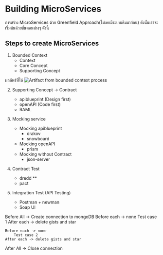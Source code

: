 # Building MicroServices
การสร้าง MicroServices ด้วย Greenfield Approach(ไม่เคยมีระบบเดิมมาก่อน) ดังนั้นเราจะเริ่มต้นด้วยขั้นตอนต่างๆ ดังนี้

## Steps to create MicroServices
1. Bounded Context
    - Context
    - Core Concept
    - Supporting Concept

ผลลัพธ์ที่ได้
![Artifact from bounded context process](img/bound-context-example.png)

2. Supporting Concept -> Contract 
    - apiblueprint (Design first)
    - openAPI (Code first)
    - RAML

3. Mocking service
    - Mocking apiblueprint
        * drakov
        * snowboard
    - Mocking openAPI
        * prism
    - Mocking without Contract
        * json-server

4. Contract Test
    - dredd **
    - pact

5. Integration Test (API Testing)
    - Postman + newman
    - Soap UI

Before All -> Create connection to mongoDB
    Before each -> none
        Test case 1
    After each -> delete gists and star

    Before each -> none
        Test case 2
    After each -> delete gists and star
After All -> Close connection
